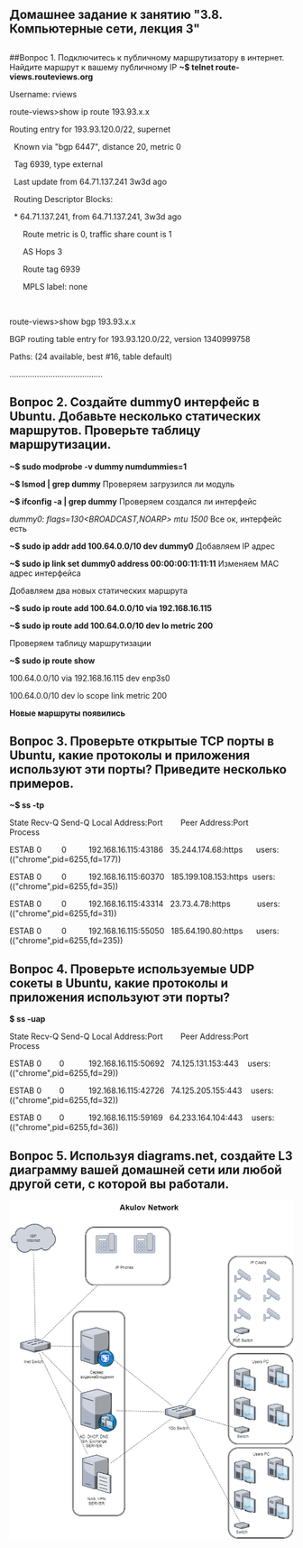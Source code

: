 ## Домашнее задание к занятию "3.8. Компьютерные сети, лекция 3"
##
##Вопрос 1. Подключитесь к публичному маршрутизатору в интернет. Найдите маршрут к вашему публичному IP
**~$ telnet route-views.routeviews.org**

Username: rviews

route-views>show ip route 193.93.x.x

Routing entry for 193.93.120.0/22, supernet

  Known via "bgp 6447", distance 20, metric 0

  Tag 6939, type external

  Last update from 64.71.137.241 3w3d ago

  Routing Descriptor Blocks:

  * 64.71.137.241, from 64.71.137.241, 3w3d ago

      Route metric is 0, traffic share count is 1

      AS Hops 3

      Route tag 6939

      MPLS label: none

 

route-views>show bgp 193.93.x.x

BGP routing table entry for 193.93.120.0/22, version 1340999758

Paths: (24 available, best #16, table default)

.........................................
##
## Вопрос 2. Создайте dummy0 интерфейс в Ubuntu. Добавьте несколько статических маршрутов. Проверьте таблицу маршрутизации.
**~$ sudo modprobe -v dummy numdummies=1**

**~$ lsmod | grep dummy** Проверяем загрузился ли модуль

**~$ ifconfig -a | grep dummy** Проверяем создался ли интерфейс

_dummy0: flags=130<BROADCAST,NOARP> mtu 1500_ Все ок, интерфейс есть

**~$ sudo ip addr add 100.64.0.0/10 dev dummy0** Добавляем IP адрес

**~$ sudo ip link set dummy0 address 00:00:00:11:11:11** Изменяем MAC адрес интерфейса

Добавляем два новых статических маршрута

**~$ sudo ip route add 100.64.0.0/10 via 192.168.16.115**

**~$ sudo ip route add 100.64.0.0/10 dev lo metric 200**

Проверяем таблицу маршрутизации

**~$ sudo ip route show**

100.64.0.0/10 via 192.168.16.115 dev enp3s0 

100.64.0.0/10 dev lo scope link metric 200 

**Новые маршруты появились**
##
## Вопрос 3. Проверьте открытые TCP порты в Ubuntu, какие протоколы и приложения используют эти порты? Приведите несколько примеров.
**~$ ss -tp**

State Recv-Q Send-Q Local Address:Port        Peer Address:Port        Process                                  

ESTAB 0         0          192.168.16.115:43186   35.244.174.68:https      users:(("chrome",pid=6255,fd=177))      

ESTAB 0         0          192.168.16.115:60370   185.199.108.153:https  users:(("chrome",pid=6255,fd=35))       

ESTAB 0         0          192.168.16.115:43314   23.73.4.78:https            users:(("chrome",pid=6255,fd=31))         

ESTAB 0         0          192.168.16.115:55050   185.64.190.80:https      users:(("chrome",pid=6255,fd=235))      
##
## Вопрос 4. Проверьте используемые UDP сокеты в Ubuntu, какие протоколы и приложения используют эти порты?
**$ ss -uap**

State Recv-Q Send-Q Local Address:Port        Peer Address:Port      Process                                    

ESTAB 0        0           192.168.16.115:50692   74.125.131.153:443    users:(("chrome",pid=6255,fd=29))      

ESTAB 0        0           192.168.16.115:42726   74.125.205.155:443    users:(("chrome",pid=6255,fd=32))      

ESTAB 0        0           192.168.16.115:59169   64.233.164.104:443    users:(("chrome",pid=6255,fd=36))       
##
## Вопрос 5. Используя diagrams.net, создайте L3 диаграмму вашей домашней сети или любой другой сети, с которой вы работали.

![Alt text](diag/lan.png)
